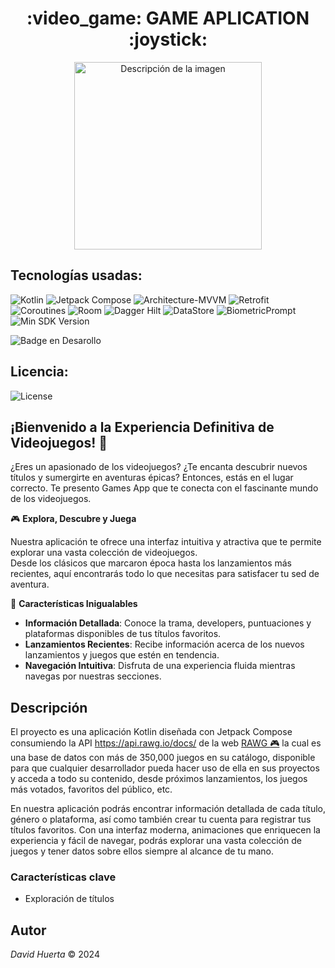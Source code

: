 <h1 align="center"> :video_game: GAME APLICATION :joystick: </h1>

<p align="center">
  <img src="https://github.com/user-attachments/assets/a2e93281-50c0-45d0-ad63-285b1c1bacb7" alt="Descripción de la imagen" width="300">
</p>

## Tecnologías usadas:

![Kotlin](https://img.shields.io/badge/Kotlin-1.7.0-blueviolet?logo=kotlin&logoColor=white)
![Jetpack Compose](https://img.shields.io/badge/Jetpack_Compose-1.0.0-brightgreen?logo=jetpackcompose&logoColor=white)
![Architecture-MVVM](https://img.shields.io/badge/Architecture-MVVM-blue)
![Retrofit](https://img.shields.io/badge/Retrofit-2.9.0-orange?logo=retrofit)
![Coroutines](https://img.shields.io/badge/Coroutines-1.6.0-blue?logo=kotlin&logoColor=white)
![Room](https://img.shields.io/badge/Room-2.5.0-brightgreen?logo=android&logoColor=white)
![Dagger Hilt](https://img.shields.io/badge/Dagger_Hilt-2.44.2-orange?logo=android&logoColor=white)
![DataStore](https://img.shields.io/badge/DataStore-1.0.0-brightgreen?logo=android&logoColor=white)
![BiometricPrompt](https://img.shields.io/badge/BiometricPrompt-1.1.0-brightgreen?logo=android&logoColor=white)
![Min SDK Version](https://img.shields.io/badge/Min%20SDK%20Version-21-brightgreen)

![Badge en Desarollo](https://img.shields.io/badge/Estatus-En%20Desarrollo-green)

## Licencia:

![License](https://img.shields.io/badge/License-MIT-green)

## ¡Bienvenido a la Experiencia Definitiva de Videojuegos! :exploding_head:
¿Eres un apasionado de los videojuegos? ¿Te encanta descubrir nuevos títulos y sumergirte en aventuras épicas? Entonces, estás en el lugar correcto. Te presento Games App que te conecta con el fascinante mundo de los videojuegos.

🎮 **Explora, Descubre y Juega**

Nuestra aplicación te ofrece una interfaz intuitiva y atractiva que te permite explorar una vasta colección de videojuegos.<br>
Desde los clásicos que marcaron época hasta los lanzamientos más recientes, aquí encontrarás todo lo que necesitas para satisfacer tu sed de aventura.

🌟 **Características Inigualables**

- **Información Detallada**: Conoce la trama, developers, puntuaciones y plataformas disponibles de tus títulos favoritos.
- **Lanzamientos Recientes**: Recibe información acerca de los nuevos lanzamientos y juegos que estén en tendencia.
- **Navegación Intuitiva**: Disfruta de una experiencia fluida mientras navegas por nuestras secciones.

## Descripción

El proyecto es una aplicación Kotlin diseñada con Jetpack Compose consumiendo la API https://api.rawg.io/docs/ de la web [RAWG :video_game:](https://rawg.io/) la cual es una base de datos con más de 350,000 juegos en su catálogo, disponible para que 
cualquier desarrollador pueda hacer uso de ella en sus proyectos y acceda a todo su contenido, desde próximos lanzamientos, los juegos más votados, favoritos del público, etc.

En nuestra aplicación podrás encontrar información detallada de cada título, género o plataforma, así como también crear tu cuenta para registrar tus títulos favoritos. Con una interfaz moderna, animaciones que enriquecen la experiencia y fácil de navegar,
podrás explorar una vasta colección de juegos y tener datos sobre ellos siempre al alcance de tu mano. 

### Características clave

* Exploración de títulos

## Autor

*David Huerta* :copyright:	2024
